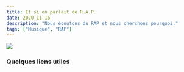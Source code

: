 ```yaml
---
title: Et si on parlait de R.A.P.
date: 2020-11-16
description: "Nous écoutons du RAP et nous cherchons pourquoi."
tags: ["Musique", "RAP"]
--- 
```


![](https://cdn.pixabay.com/photo/2013/12/15/18/55/dj-228999_960_720.jpg)


### Quelques liens utiles 
